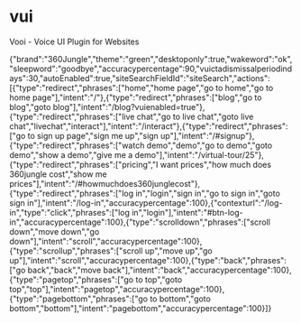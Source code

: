 # vui
Vooi - Voice UI Plugin for Websites

{"brand":"360Jungle","theme":"green","desktoponly":true,"wakeword":"ok","sleepword":"goodbye","accuracypercentage":90,"vuictadismissalperiodindays":30,"autoEnabled":true,"siteSearchFieldId":"siteSearch","actions":[{"type":"redirect","phrases":["home","home page","go to home","go to home page"],"intent":"/"},{"type":"redirect","phrases":["blog","go to blog","goto blog"],"intent":"/blog?vuienabled=true"},{"type":"redirect","phrases":["live chat","go to live chat","goto live chat","livechat","interact"],"intent":"/interact"},{"type":"redirect","phrases":["go to sign up page","sign me up","sign up"],"intent":"/#signup"},{"type":"redirect","phrases":["watch demo","demo","go to demo","goto demo","show a demo","give me a demo"],"intent":"/virtual-tour/25"},{"type":"redirect","phrases":["pricing","I want prices","how much does 360jungle cost","show me prices"],"intent":"/#howmuchdoes360junglecost"},{"type":"redirect","phrases":["log in","login","sign in","go to sign in","goto sign in"],"intent":"/log-in","accuracypercentage":100},{"contexturl":"/log-in","type":"click","phrases":["log in","login"],"intent":"#btn-log-in","accuracypercentage":100},{"type":"scrolldown","phrases":["scroll down","move down","go down"],"intent":"scroll","accuracypercentage":100},{"type":"scrollup","phrases":["scroll up","move up","go up"],"intent":"scroll","accuracypercentage":100},{"type":"back","phrases":["go back","back","move back"],"intent":"back","accuracypercentage":100},{"type":"pagetop","phrases":["go to top","goto top","top"],"intent":"pagetop","accuracypercentage":100},{"type":"pagebottom","phrases":["go to bottom","goto bottom","bottom"],"intent":"pagebottom","accuracypercentage":100}]}
